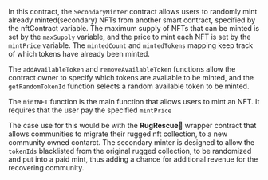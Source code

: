 In this contract, the `SecondaryMinter` contract allows users to randomly mint already minted(secondary) NFTs from another smart contract, specified by the nftContract variable. The maximum supply of NFTs that can be minted is set by the `maxSupply` variable, and the price to mint each NFT is set by the `mintPrice` variable. The `mintedCount` and `mintedTokens` mapping keep track of which tokens have already been minted.

The `addAvailableToken` and `removeAvailableToken` functions allow the contract owner to specify which tokens are available to be minted, and the `getRandomTokenId` function selects a random available token to be minted.

The `mintNFT` function is the main function that allows users to mint an NFT. It requires that the user pay the specified `mintPrice`

The case use for this would be with the **RugRescue**🛟 wrapper contract that allows communities to migrate their rugged nft collection, to a new community owned contarct. The secondary minter is designed to allow the `tokenIds` blacklisted from the original rugged collection, to be randomized and put into a paid mint, thus adding a chance for additional revenue for the recovering community. 
